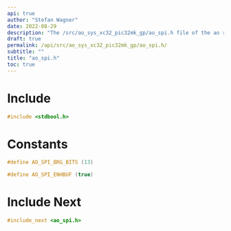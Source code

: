 ```yaml
---
api: true
author: "Stefan Wagner"
date: 2022-08-29
description: "The /src/ao_sys_xc32_pic32mk_gp/ao_spi.h file of the ao real-time operating system."
draft: true
permalink: /api/src/ao_sys_xc32_pic32mk_gp/ao_spi.h/
subtitle: ""
title: "ao_spi.h"
toc: true
---
```


# Include

```c
#include <stdbool.h>
```

# Constants

```c
#define AO_SPI_BRG_BITS (13)
```

```c
#define AO_SPI_ENHBUF (true)
```

# Include Next

```c
#include_next <ao_spi.h>
```

